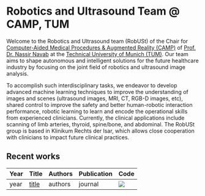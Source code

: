 #  Robotics and Ultrasound Team @ CAMP, TUM
Welcome to  the Robotics and Ultrasound team (RobUSt) of the Chair for [Computer-Aided Medical Procedures & Augmented Reality (CAMP)](https://www.cs.cit.tum.de/camp) of [Prof. Dr. Nassir Navab](https://www.cs.cit.tum.de/camp/members/cv-nassir-navab/nassir-navab/) at the [Technical University of Munich (TUM)](https://www.tum.de/).
Our team aims to shape autonomous and intelligent solutions for the future healthcare industry by focusing on the joint field of robotics and ultrasound image analysis. 

To accomplish such interdisciplinary tasks, we endeavor to develop advanced machine learning techniques to improve the understanding of images and scenes (ultrasound images, MRI, CT, RGB-D images, etc), shared control to improve the safety and better human-robotic interaction performance, robotic learning to learn and encode the operational skills from experienced clinicians. Currently, the clinical applications include scanning of limb arteries, thyroid, spine/bone, and abdominal. The RobUSt group is based in Klinikum Rechts der Isar, which allows close cooperation with clinicians to impact future clinical practices.

## Recent works
| Year | Title | Authors | Publication | Code |
|-----------------|-------|---------|----------|---|
| year | [title](link) | authors | journal | [![](code)](xx) |
